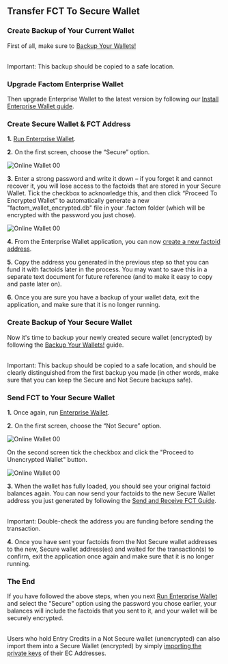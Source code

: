 ## Transfer FCT To Secure Wallet

### Create Backup of Your Current Wallet

First of all, make sure to [Backup Your Wallets!](#backup-your-wallets)

<aside class="warning"><br>
Important: This backup should be copied to a safe location.
</aside>

### Upgrade Factom Enterprise Wallet

Then upgrade Enterprise Wallet to the latest version by following our [Install Enterprise Wallet guide](#install-enterprise-wallet).

### Create Secure Wallet & FCT Address

**1.** [Run Enterprise Wallet](#run-enterprise-wallet).

**2.** On the first screen, choose the “Secure” option.

![Online Wallet 00](images/wallet_140.png)

**3.** Enter a strong password and write it down – if you forget it and cannot recover it, you will lose access to the factoids that are stored in your Secure Wallet. Tick the checkbox to acknowledge this, and then click “Proceed To Encrypted Wallet” to automatically generate a new "factom_wallet_encrypted.db" file in your .factom folder (which will be encrypted with the password you just chose).

![Online Wallet 00](images/wallet_142.png)

**4.** From the Enterprise Wallet application, you can now [create a new factoid address](#create-a-factoid-address).

**5.** Copy the address you generated in the previous step so that you can fund it with factoids later in the process. You may want to save this in a separate text document for future reference (and to make it easy to copy and paste later on).

**6.** Once you are sure you have a backup of your wallet data, exit the application, and make sure that it is no longer running.

### Create Backup of Your Secure Wallet

Now it's time to backup your newly created secure wallet (encrypted) by following the [Backup Your Wallets!](#backup-your-wallets) guide.

<aside class="warning"><br>
Important: This backup should be copied to a safe location, and should be clearly distinguished from the first backup you made (in other words, make sure that you can keep the Secure and Not Secure backups safe).
</aside>

### Send FCT to Your Secure Wallet

**1.** Once again, run [Enterprise Wallet](#run-enterprise-wallet).

**2.** On the first screen, choose the “Not Secure” option.

![Online Wallet 00](images/wallet_141.png)

On the second screen tick the checkbox and click the "Proceed to Unencrypted Wallet" button.

![Online Wallet 00](images/wallet_144.png)

**3.** When the wallet has fully loaded, you should see your original factoid balances again. You can now send your factoids to the new Secure Wallet address you just generated by following the [Send and Receive FCT Guide](#send-and-receive-fct).

<aside class="warning"><br>
Important: Double-check the address you are funding before sending the transaction.
</aside>

**4.** Once you have sent your factoids from the Not Secure wallet addresses to the new, Secure wallet address(es) and waited for the transaction(s) to confirm, exit the application once again and make sure that it is no longer running.

### The End
If you have followed the above steps, when you next [Run Enterprise Wallet](#run-enterprise-wallet) and select the "Secure" option using the password you chose earlier, your balances will include the factoids that you sent to it, and your wallet will be securely encrypted.

<aside class="notice"><br>
Users who hold Entry Credits in a Not Secure wallet (unencrypted) can also import them into a Secure Wallet (encrypted) by simply <a href="#import-private-key">importing the private keys</a> of their EC Addresses.
</aside>